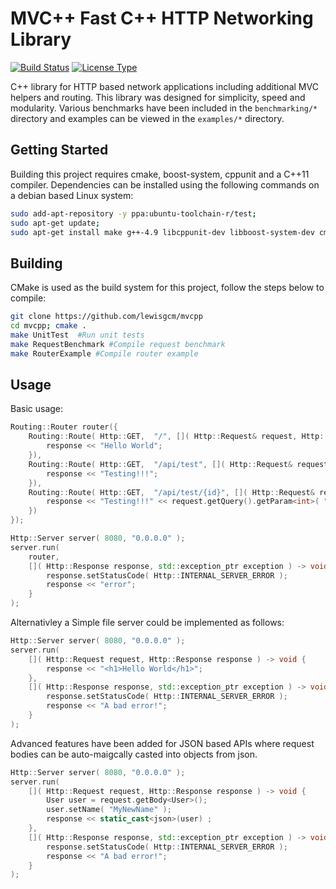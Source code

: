 # MVC++ Fast C++ HTTP Networking Library
[![Build Status](https://travis-ci.org/lewisgcm/mvcpp.svg?branch=master)](https://travis-ci.org/lewisgcm/mvcpp)
[![License Type](https://img.shields.io/badge/license-LGPL%203.0-blue.svg)](http://www.gnu.org/licenses/lgpl-3.0.en.html)

C++ library for HTTP based network applications including additional MVC helpers and routing.
This library was designed for simplicity, speed and modularity.
Various benchmarks have been included in the `benchmarking/*` directory and 
examples can be viewed in the `examples/*` directory.

## Getting Started
Building this project requires cmake, boost-system, cppunit and a C++11 compiler. 
Dependencies can be installed using the following commands on a debian based Linux system:
```bash
sudo add-apt-repository -y ppa:ubuntu-toolchain-r/test;
sudo apt-get update;
sudo apt-get install make g++-4.9 libcppunit-dev libboost-system-dev cmake;
```

## Building
CMake is used as the build system for this project, follow the steps below to compile:
```bash
git clone https://github.com/lewisgcm/mvcpp
cd mvcpp; cmake .
make UnitTest  #Run unit tests
make RequestBenchmark #Compile request benchmark
make RouterExample #Compile router example
```

## Usage
Basic usage:
```C++
Routing::Router router({
    Routing::Route( Http::GET,  "/", []( Http::Request& request, Http::Response& response ) -> void {
        response << "Hello World";
    }),
    Routing::Route( Http::GET,  "/api/test", []( Http::Request& request, Http::Response& response ) -> void {
        response << "Testing!!!";
    }),
    Routing::Route( Http::GET,  "/api/test/{id}", []( Http::Request& request, Http::Response& response ) -> void {
        response << "Testing!!!" << request.getQuery().getParam<int>( "id" );
    })
});

Http::Server server( 8080, "0.0.0.0" );
server.run(
    router,
    []( Http::Response response, std::exception_ptr exception ) -> void {
        response.setStatusCode( Http::INTERNAL_SERVER_ERROR );
        response << "error"; 
    }
);
```

Alternativley a Simple file server could be implemented as follows:
```C++
Http::Server server( 8080, "0.0.0.0" );
server.run(
    []( Http::Request request, Http::Response response ) -> void {
        response << "<h1>Hello World</h1>";
    },
    []( Http::Response response, std::exception_ptr exception ) -> void {
        response.setStatusCode( Http::INTERNAL_SERVER_ERROR );
        response << "A bad error!";
    }
);
```

Advanced features have been added for JSON based APIs where request bodies can be auto-maigcally casted into objects from json.
```C++
Http::Server server( 8080, "0.0.0.0" );
server.run(
    []( Http::Request request, Http::Response response ) -> void {
        User user = request.getBody<User>();
        user.setName( "MyNewName" );
        response << static_cast<json>(user) ;
    },
    []( Http::Response response, std::exception_ptr exception ) -> void {
        response.setStatusCode( Http::INTERNAL_SERVER_ERROR );
        response << "A bad error!";
    }
);
```
